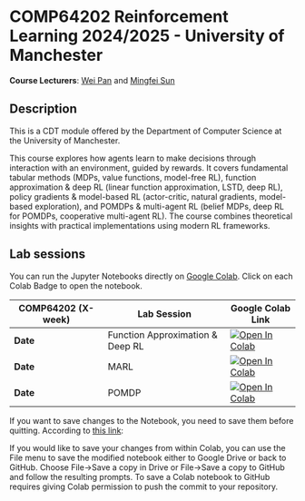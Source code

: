 # COMP64202 Reinforcement Learning 2024/2025 - University of Manchester

**Course Lecturers**: [Wei Pan](https://panweihit.github.io) and [Mingfei Sun](https://mingfeisun.github.io/)

## Description

This is a CDT module offered by the Department of Computer Science at the University of Manchester.

This course explores how agents learn to make decisions through interaction with an environment, guided by rewards. It covers fundamental tabular methods (MDPs, value functions, model-free RL), function approximation & deep RL (linear function approximation, LSTD, deep RL), policy gradients & model-based RL (actor-critic, natural gradients, model-based exploration), and POMDPs & multi-agent RL (belief MDPs, deep RL for POMDPs, cooperative multi-agent RL). The course combines theoretical insights with practical implementations using modern RL frameworks.

<!---
## Assignment
The assignment notebook is available on Blackboard, but also here: [![Open In Colab](https://colab.research.google.com/assets/colab-badge.svg)](https://colab.research.google.com/github/maalvarezl/COMP61011-Foundations-of-Machine-Learning-Module/blob/main/Labs/COMP61011-Assignment-2022-2023.ipynb#scrollTo=u8rfiN7Ntsfz)

-->


## Lab sessions


You can run the Jupyter Notebooks directly on [Google Colab](https://colab.research.google.com/notebooks/intro.ipynb?utm_source=scs-index). Click on each Colab Badge to open the notebook.


|  **COMP64202 (X-week)**  | **Lab Session**                          | **Google Colab Link** |
|--------------------------|-----------------------------------------|----------------------|
| **Date**                | Function Approximation & Deep RL        | [![Open In Colab](https://colab.research.google.com/assets/colab-badge.svg)](https://colab.research.google.com/github/mingfeisun/COMP64202-RL/blob/master/Labs/Lab2_FunctionApproximation.ipynb) |
| **Date**                | MARL                                    | [![Open In Colab](https://colab.research.google.com/assets/colab-badge.svg)](https://colab.research.google.com/github/mingfeisun/COMP64202-RL/blob/master/Labs/Lab4_MARL.ipynb) |
| **Date**                | POMDP                                   | [![Open In Colab](https://colab.research.google.com/assets/colab-badge.svg)](https://colab.research.google.com/github/mingfeisun/COMP64202-RL/blob/master/Labs/Lab5_POMDP.ipynb) |



If you want to save changes to the Notebook, you need to save them before quitting. According to [this link](https://colab.research.google.com/github/googlecolab/colabtools/blob/master/notebooks/colab-github-demo.ipynb#scrollTo=Rmai0dD30XzL):

If you would like to save your changes from within Colab, you can use the File menu to save the modified notebook either to Google Drive or back to GitHub. Choose File→Save a copy in Drive or File→Save a copy to GitHub and follow the resulting prompts. To save a Colab notebook to GitHub requires giving Colab permission to push the commit to your repository.